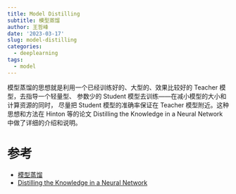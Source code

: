 ```yaml
---
title: Model Distilling
subtitle: 模型蒸馏
author: 王哲峰
date: '2023-03-17'
slug: model-distilling
categories:
  - deeplearning
tags:
  - model
---
```


模型蒸馏的思想就是利用一个已经训练好的、大型的、效果比较好的 Teacher 模型，去指导一个轻量型、
参数少的 Student 模型去训练——在减小模型的大小和计算资源的同时，
尽量把 Student 模型的准确率保证在 Teacher 模型附近。这种思想和方法在 Hinton 等的论文 Distilling the Knowledge in a Neural Network 中做了详细的介绍和说明。





# 参考

* [模型蒸馏](https://blog.csdn.net/HUSTHY/article/details/115174978)
* [Distilling the Knowledge in a Neural Network](https://arxiv.org/pdf/1503.02531.pdf)
